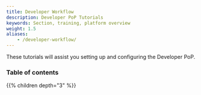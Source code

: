 ```yaml
---
title: Developer Workflow
description: Developer PoP Tutorials
keywords: Section, training, platform overview
weight: 1.5
aliases:
    - /developer-workflow/
---
```


These tutorials will assist you setting up and configuring the Developer PoP.

### Table of contents

{{% children depth="3" %}}